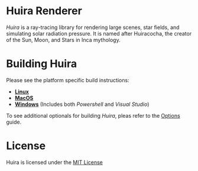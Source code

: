 # Huira Renderer

*Huira* is a ray-tracing library for rendering large scenes, star fields, and simulating solar radiation pressure.  It is named after Huiracocha, the creator of the Sun, Moon, and Stars in Inca mythology.

# Building Huira

Please see the platform specific build instructions:
- **[Linux](docs/build/linux.md)**
- **[MacOS](docs/build/macos.md)**
- **[Windows](docs/build/windows.md)** (Includes both *Powershell* and *Visual Studio*)

To see additional optionals for building *Huira*, pleas refer to the [Options](docs/build/options.md) guide.

# License
Huira is licensed under the [MIT License](./LICENSE)